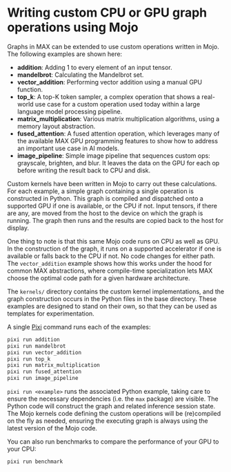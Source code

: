 # Writing custom CPU or GPU graph operations using Mojo

Graphs in MAX can be extended to use custom operations written in Mojo. The
following examples are shown here:

- **addition**: Adding 1 to every element of an input tensor.
- **mandelbrot**: Calculating the Mandelbrot set.
- **vector_addition**: Performing vector addition using a manual GPU function.
- **top_k**: A top-K token sampler, a complex operation that shows a real-world
  use case for a custom operation used today within a large language model
  processing pipeline.
- **matrix_multiplication**: Various matrix multiplication algorithms, using a
  memory layout abstraction.
- **fused_attention**: A fused attention operation, which leverages many of the
  available MAX GPU programming features to show how to address an important
  use case in AI models.
- **image_pipeline**: Simple image pipeline that sequences custom ops:
  grayscale, brighten, and blur. It leaves the data on the GPU for each op
  before writing the result back to CPU and disk.

Custom kernels have been written in Mojo to carry out these calculations. For
each example, a simple graph containing a single operation is constructed
in Python. This graph is compiled and dispatched onto a supported GPU if one is
available, or the CPU if not. Input tensors, if there are any, are moved from
the host to the device on which the graph is running. The graph then runs and
the results are copied back to the host for display.

One thing to note is that this same Mojo code runs on CPU as well as GPU. In
the construction of the graph, it runs on a supported accelerator if one is
available or falls back to the CPU if not. No code changes for either path.
The `vector_addition` example shows how this works under the hood for common
MAX abstractions, where compile-time specialization lets MAX choose the optimal
code path for a given hardware architecture.

The `kernels/` directory contains the custom kernel implementations, and the
graph construction occurs in the Python files in the base directory. These
examples are designed to stand on their own, so that they can be used as
templates for experimentation.

A single [Pixi](https://pixi.sh) command runs each of the examples:

```sh
pixi run addition
pixi run mandelbrot
pixi run vector_addition
pixi run top_k
pixi run matrix_multiplication
pixi run fused_attention
pixi run image_pipeline
```

`pixi run <example>` runs the associated Python example, taking care
to ensure the necessary dependencies (i.e. the `max` package) are visible.
The Python code will construct the graph and related inference session state.
The Mojo kernels code defining the custom operations will be (re)compiled on the
fly as needed, ensuring the executing graph is always using the latest version
of the Mojo code.

You can also run benchmarks to compare the performance of your GPU to your CPU:

```sh
pixi run benchmark
```
